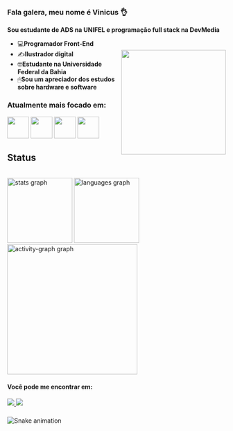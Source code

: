 ### Fala galera, meu nome é Vinicus 👌 ### 
**Sou estudante de ADS na **UNIFEL** e programação **full stack** na DevMedia**

- 💻**Programador Front-End** 
- ✍**Ilustrador digital**                                                                      <img align="right" height="241" src="https://j.gifs.com/l5JY1l.gif"  />
- 🤓**Estudante na Universidade Federal da Bahia**
- 🖱**Sou um apreciador dos estudos sobre hardware e software**

### Atualmente mais focado em: ###
 
<img width="50" height="50" src="https://cdn.jsdelivr.net/gh/devicons/devicon@latest/icons/html5/html5-original.svg" />   <img width="50" height="50" src="https://cdn.jsdelivr.net/gh/devicons/devicon@latest/icons/css3/css3-original.svg" /> <img width="50" height="50"  src="https://cdn.jsdelivr.net/gh/devicons/devicon@latest/icons/javascript/javascript-original.svg" />  <img width="50" height="50" src="https://cdn.jsdelivr.net/gh/devicons/devicon@latest/icons/python/python-original.svg" /> 

<h2 align="left">Status</h2>

<br clear="both">

<div align="left">
  <img src="https://github-readme-stats.vercel.app/api?username=Vinimoura123&hide_title=false&hide_rank=true&show_icons=true&include_all_commits=true&count_private=true&disable_animations=false&theme=gruvbox_light&locale=en&hide_border=false&order=1" height="150" alt="stats graph"  />
  <img src="https://github-readme-stats.vercel.app/api/top-langs?username=Vinimoura123&locale=en&hide_title=false&layout=compact&card_width=320&langs_count=5&theme=gruvbox_light&hide_border=false&order=2" height="150" alt="languages graph"  />
  <img src="https://github-readme-activity-graph.vercel.app/graph?username=Vinimoura123&radius=16&theme=green&area=true&order=5" height="300" alt="activity-graph graph"  />
</div>

          
#### Você pode me encontrar em: ####
<a href="https://www.instagram.com/dentre_o_cartoon/profilecard/?igsh=MXFoM3FqMXQyc201Nw==">
<img src="https://img.shields.io/badge/Instagram-%23E4405F.svg?style=for-the-badge&logo=Instagram&logoColor=white">
</a>


<a href="https://www.linkedin.com/in/vinícius-reis-moura-5a44712aa/"> 
<img src="https://img.shields.io/badge/linkedin-%230077B5.svg?style=for-the-badge&logo=linkedin&logoColor=white">
</a>

###

<img src="https://raw.githubusercontent.com/Vinimoura123/Vinimoura123/output/snake.svg" alt="Snake animation" />

###
